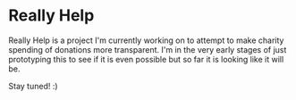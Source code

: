 # Really Help

Really Help is a project I'm currently working on to attempt to make charity spending of donations more transparent. I'm in the very early stages of just prototyping this to see if it is even possible but so far it is looking like it will be.

Stay tuned! :)